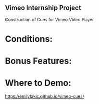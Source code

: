 ## Vimeo Internship Project
Construction of Cues for Vimeo Video Player

# Conditions:

# Bonus Features:

# Where to Demo: 
https://emilylakic.github.io/vimeo-cues/
